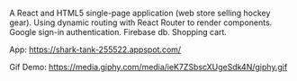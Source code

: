 A React and HTML5 single-page application (web store selling hockey gear). Using dynamic routing with React Router to render components. Google sign-in authentication. Firebase db. Shopping cart.

App: https://shark-tank-255522.appspot.com/

Gif Demo: https://media.giphy.com/media/ieK7ZSbscXUgeSdk4N/giphy.gif
